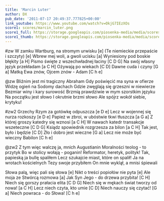 ```yaml
---
title: 'Marcin Luter'
author: DX
pub_date: '2011-07-17 20:49:37.777825+00:00'
link_youtube: https://www.youtube.com/watch?v=OkjG7IEzXOs
score1: scores/marcin_luter.png
score1_full: https://storage.googleapis.com/piosenka-media/media/scores/marcin_luter.png
score1_thumb: https://storage.googleapis.com/piosenka-media/media/scores/marcin_luter.png.180x0_q85_upscale.jpg
---
```


#zw
W zamku Wartburg, na stromym urwisku [e]
(Te niemieckie przepaście i szczyty) [e]
Wbrew mej woli, a gwoli ucisku [a]
Wyniesiony pod boskie błękity [a H]
Pismo święte z wszechwładnej łaciny [C D G]
Na swój własny język przekładam [a C H]
Ożywają po wiekach [C D]
Dawne cuda i czyny [G a]
Matką Ewa znów, Ojcem znów - Adam [C h e]

@zw
Bliźnim jest mi tragiczny Abraham
Gdy poświęcić ma syna w ofierze
Widzę ogień na Sodomy dachach
Gdzie zwęglają się grzeszni w niewierze
Bezmiar winy i kary surowość
Brzmią prawdziwie w mym szorstkim języku
Na początku jest słowo
I okrutnie brzmi słowo
Ale spójrz wokół siebie, krytyku!

#zw2
Grzechy Rzym za gotówkę odpuszcza [e D e]
Lecz w wojennej się nurza rozkoszy [e D e]
Papież w zbroi, w ubóstwie tkwi tłuszcza [a G a]
Z której groszy katedry się wznosi [a C H]
W nawach katedr transakcje wszeteczne [C D G]
Ksiądz spowiednik rozgrzesza za bilon [a C H]
Tak jest, było i będzie [C D]
Zło i dobro jest wieczne [G a]
Lecz nie może być wieczny Babilon [C h e]

@zw2
Z tym więc walczę ja, mnich Augustianin
Moralności teolog - to przytyk
Bo w stolicy wołają - poganin!
Reformator, heretyk, polityk!
Tak, papieską ja bullę spaliłem
Lecz szukajcie miast, które on spalił!
Ja na wrotach kościelnych
Tezy swoje przybiłem
On mnie wyklął, a mnisi śpiewali

Słowa palą, więc pali się słowa [e]
Nikt o treści popiołów nie pyta [e]
Ale moja ze Stwórcą rozmowa [a]
Jak Syn Jego - do drzewa przybita! [C H]
Niech się gorszy prałacia elita [C D G]
Niech się w mękach świat tworzy od nowa! [a C H]
Lecz niech czyta, kto umie [C D]
Niech nauczy się czytać! [G a]
Niech powraca - do Słowa! [C h e]